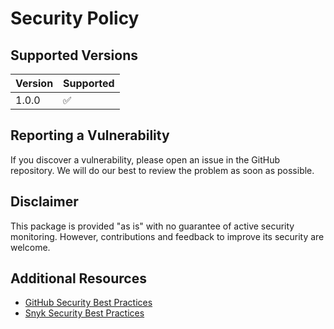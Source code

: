 # Security Policy

## Supported Versions

| Version | Supported          |
| ------- | ------------------ |
| 1.0.0   | :white_check_mark: |

## Reporting a Vulnerability
If you discover a vulnerability, please open an issue in the GitHub repository. We will do our best to review the problem as soon as possible.

## Disclaimer
This package is provided "as is" with no guarantee of active security monitoring. However, contributions and feedback to improve its security are welcome.

## Additional Resources
- [GitHub Security Best Practices](https://docs.github.com/en/code-security/getting-started/github-security-features)
- [Snyk Security Best Practices](https://snyk.io/learn/security-best-practices/)
